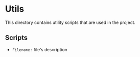 # Utils

This directory contains utility scripts that are used in the project.

## Scripts

- `Filename` : file's description
